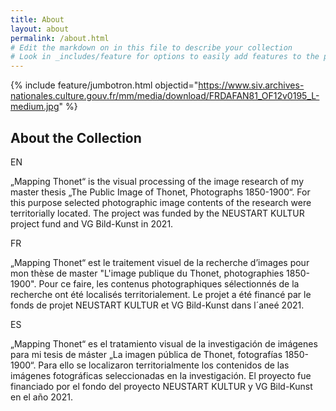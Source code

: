 ```yaml
---
title: About
layout: about
permalink: /about.html
# Edit the markdown on in this file to describe your collection
# Look in _includes/feature for options to easily add features to the page
---
```


{% include feature/jumbotron.html objectid="https://www.siv.archives-nationales.culture.gouv.fr/mm/media/download/FRDAFAN81_OF12v0195_L-medium.jpg" %}


## About the Collection

EN

„Mapping Thonet“ is the visual processing of the image research of my master thesis „The Public Image of Thonet, Photographs 1850-1900“. For this purpose  selected photographic image contents of the research were territorially located. The project was funded by the NEUSTART KULTUR project fund and VG Bild-Kunst in 2021.

FR

„Mapping Thonet“ est le traitement visuel de la recherche d’images pour mon thèse de master "L'image publique du Thonet, photographies 1850-1900". Pour ce faire, les contenus photographiques sélectionnés de la recherche ont été localisés territorialement. Le projet a été financé par le fonds de projet NEUSTART KULTUR et VG Bild-Kunst dans l´aneé 2021.

ES

„Mapping Thonet“ es el tratamiento visual de la investigación de imágenes para mi tesis de máster „La imagen pública de Thonet, fotografías 1850-1900“. Para ello se localizaron territorialmente los contenidos de las imágenes fotográficas seleccionadas en la investigación. El proyecto fue financiado por el fondo del proyecto NEUSTART KULTUR y VG Bild-Kunst en el año 2021.
